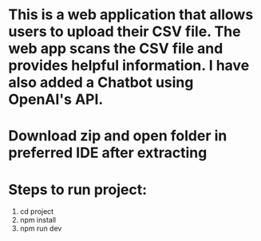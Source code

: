 # This is a web application that allows users to upload their CSV file. The web app scans the CSV file and provides helpful information. I have also added a Chatbot using OpenAI's API.

# Download zip and open folder in preferred IDE after extracting

# Steps to run project:

1. cd project
2. npm install
3. npm run dev

